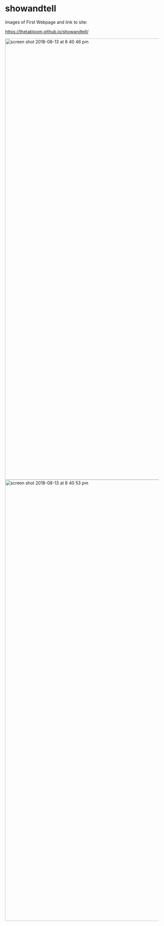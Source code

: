 # showandtell

Images of First Webpage and link to site:

https://thetabloom.github.io/showandtell/


<img width="1440" alt="screen shot 2018-08-13 at 8 40 46 pm" src="https://user-images.githubusercontent.com/25753508/44068827-3ea505d6-9f39-11e8-9cbe-599aa497d582.png">
<img width="1440" alt="screen shot 2018-08-13 at 8 40 53 pm" src="https://user-images.githubusercontent.com/25753508/44068830-3fe6fee0-9f39-11e8-8597-c95c890f4992.png">
